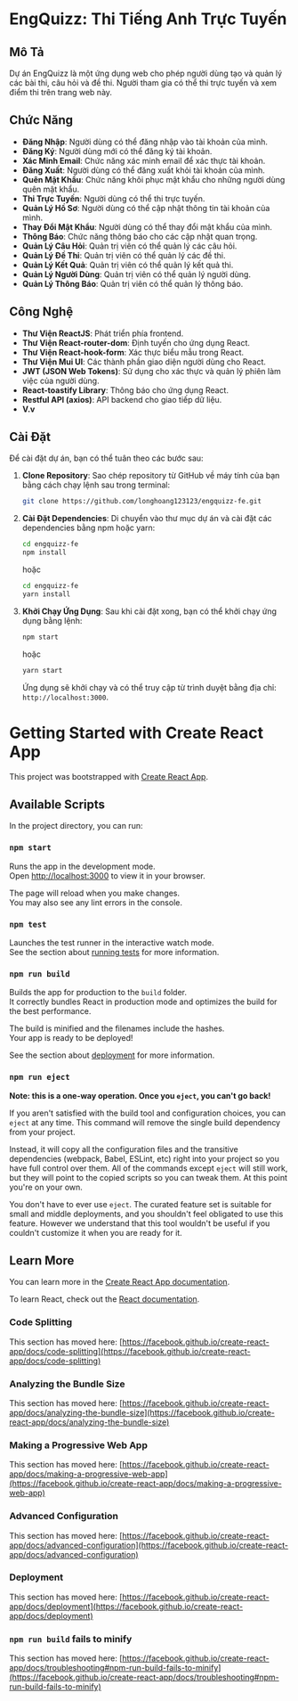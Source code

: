 # EngQuizz: Thi Tiếng Anh Trực Tuyến

## Mô Tả

Dự án EngQuizz là một ứng dụng web cho phép người dùng tạo và quản lý các bài thi, câu hỏi và đề thi. Người tham gia có thể thi trực tuyến và xem điểm thi trên trang web này.

## Chức Năng

- **Đăng Nhập**: Người dùng có thể đăng nhập vào tài khoản của mình.
- **Đăng Ký**: Người dùng mới có thể đăng ký tài khoản.
- **Xác Minh Email**: Chức năng xác minh email để xác thực tài khoản.
- **Đăng Xuất**: Người dùng có thể đăng xuất khỏi tài khoản của mình.
- **Quên Mật Khẩu**: Chức năng khôi phục mật khẩu cho những người dùng quên mật khẩu.
- **Thi Trực Tuyến**: Người dùng có thể thi trực tuyến.
- **Quản Lý Hồ Sơ**: Người dùng có thể cập nhật thông tin tài khoản của mình.
- **Thay Đổi Mật Khẩu**: Người dùng có thể thay đổi mật khẩu của mình.
- **Thông Báo**: Chức năng thông báo cho các cập nhật quan trọng.
- **Quản Lý Câu Hỏi**: Quản trị viên có thể quản lý các câu hỏi.
- **Quản Lý Đề Thi**: Quản trị viên có thể quản lý các đề thi.
- **Quản Lý Kết Quả**: Quản trị viên có thể quản lý kết quả thi.
- **Quản Lý Người Dùng**: Quản trị viên có thể quản lý người dùng.
- **Quản Lý Thông Báo**: Quản trị viên có thể quản lý thông báo.

## Công Nghệ

- **Thư Viện ReactJS**: Phát triển phía frontend.
- **Thư Viện React-router-dom**: Định tuyến cho ứng dụng React.
- **Thư Viện React-hook-form**: Xác thực biểu mẫu trong React.
- **Thư Viện Mui UI**: Các thành phần giao diện người dùng cho React.
- **JWT (JSON Web Tokens)**: Sử dụng cho xác thực và quản lý phiên làm việc của người dùng.
- **React-toastify Library**: Thông báo cho ứng dụng React.
- **Restful API (axios)**: API backend cho giao tiếp dữ liệu.
- **V.v**

## Cài Đặt

Để cài đặt dự án, bạn có thể tuân theo các bước sau:

1. **Clone Repository**: Sao chép repository từ GitHub về máy tính của bạn bằng cách chạy lệnh sau trong terminal:

   ```bash
   git clone https://github.com/longhoang123123/engquizz-fe.git
   ```

2. **Cài Đặt Dependencies**: Di chuyển vào thư mục dự án và cài đặt các dependencies bằng npm hoặc yarn:

   ```bash
   cd engquizz-fe
   npm install
   ```

   hoặc

   ```bash
   cd engquizz-fe
   yarn install
   ```

3. **Khởi Chạy Ứng Dụng**: Sau khi cài đặt xong, bạn có thể khởi chạy ứng dụng bằng lệnh:

   ```bash
   npm start
   ```

   hoặc

   ```bash
   yarn start
   ```

   Ứng dụng sẽ khởi chạy và có thể truy cập từ trình duyệt bằng địa chỉ: `http://localhost:3000`.

# Getting Started with Create React App

This project was bootstrapped with [Create React App](https://github.com/facebook/create-react-app).

## Available Scripts

In the project directory, you can run:

### `npm start`

Runs the app in the development mode.\
Open [http://localhost:3000](http://localhost:3000) to view it in your browser.

The page will reload when you make changes.\
You may also see any lint errors in the console.

### `npm test`

Launches the test runner in the interactive watch mode.\
See the section about [running tests](https://facebook.github.io/create-react-app/docs/running-tests) for more information.

### `npm run build`

Builds the app for production to the `build` folder.\
It correctly bundles React in production mode and optimizes the build for the best performance.

The build is minified and the filenames include the hashes.\
Your app is ready to be deployed!

See the section about [deployment](https://facebook.github.io/create-react-app/docs/deployment) for more information.

### `npm run eject`

**Note: this is a one-way operation. Once you `eject`, you can't go back!**

If you aren't satisfied with the build tool and configuration choices, you can `eject` at any time. This command will remove the single build dependency from your project.

Instead, it will copy all the configuration files and the transitive dependencies (webpack, Babel, ESLint, etc) right into your project so you have full control over them. All of the commands except `eject` will still work, but they will point to the copied scripts so you can tweak them. At this point you're on your own.

You don't have to ever use `eject`. The curated feature set is suitable for small and middle deployments, and you shouldn't feel obligated to use this feature. However we understand that this tool wouldn't be useful if you couldn't customize it when you are ready for it.

## Learn More

You can learn more in the [Create React App documentation](https://facebook.github.io/create-react-app/docs/getting-started).

To learn React, check out the [React documentation](https://reactjs.org/).

### Code Splitting

This section has moved here: [https://facebook.github.io/create-react-app/docs/code-splitting](https://facebook.github.io/create-react-app/docs/code-splitting)

### Analyzing the Bundle Size

This section has moved here: [https://facebook.github.io/create-react-app/docs/analyzing-the-bundle-size](https://facebook.github.io/create-react-app/docs/analyzing-the-bundle-size)

### Making a Progressive Web App

This section has moved here: [https://facebook.github.io/create-react-app/docs/making-a-progressive-web-app](https://facebook.github.io/create-react-app/docs/making-a-progressive-web-app)

### Advanced Configuration

This section has moved here: [https://facebook.github.io/create-react-app/docs/advanced-configuration](https://facebook.github.io/create-react-app/docs/advanced-configuration)

### Deployment

This section has moved here: [https://facebook.github.io/create-react-app/docs/deployment](https://facebook.github.io/create-react-app/docs/deployment)

### `npm run build` fails to minify

This section has moved here: [https://facebook.github.io/create-react-app/docs/troubleshooting#npm-run-build-fails-to-minify](https://facebook.github.io/create-react-app/docs/troubleshooting#npm-run-build-fails-to-minify)
